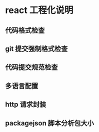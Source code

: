 # react 工程化说明

## 代码格式检查

## git 提交强制格式检查

## 代码提交规范检查

## 多语言配置

## http 请求封装

## packagejson 脚本分析包大小
